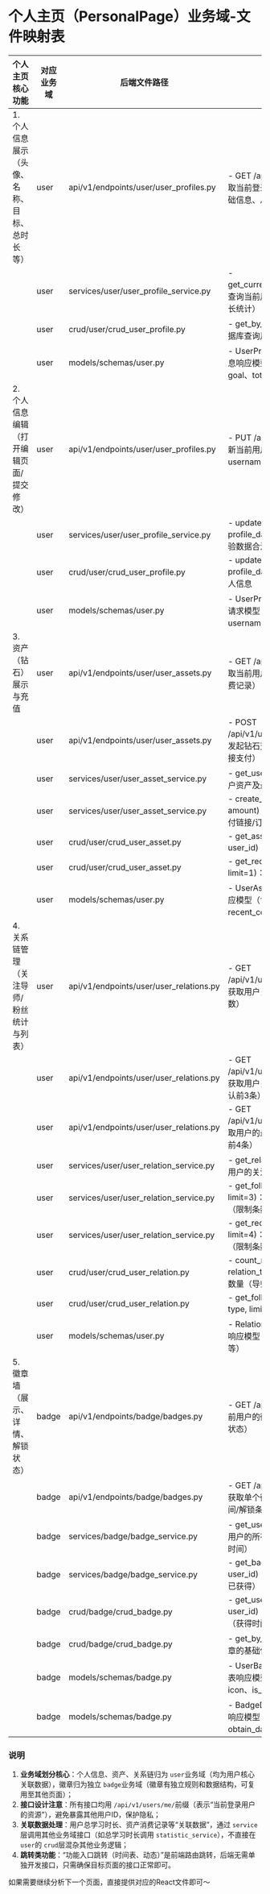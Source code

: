 # 个人主页（PersonalPage）业务域-文件映射表

| 个人主页核心功能                              | 对应业务域 | 后端文件路径                            | 核心函数/接口说明                                                                               |
| --------------------------------------------- | ---------- | --------------------------------------- | ----------------------------------------------------------------------------------------------- |
| 1. 个人信息展示（头像、名称、目标、总时长等） | user       | api/v1/endpoints/user/user_profiles.py  | - GET /api/v1/users/me/profile：获取当前登录用户的完整个人信息（含基础信息、总学习时长）        |
|                                               | user       | services/user/user_profile_service.py   | - get_current_user_profile(user_id)：查询当前用户的个人信息（关联学习时长统计）                 |
|                                               | user       | crud/user/crud_user_profile.py          | - get_by_user_id(db, user_id)：从数据库查询用户个人信息                                         |
|                                               | user       | models/schemas/user.py                  | - UserProfileResponse：用户个人信息响应模型（含avatar、username、goal、total_hours等）          |
| 2. 个人信息编辑（打开编辑页面/提交修改）      | user       | api/v1/endpoints/user/user_profiles.py  | - PUT /api/v1/users/me/profile：更新当前用户的个人信息（如修改goal、username）                  |
|                                               | user       | services/user/user_profile_service.py   | - update_user_profile(user_id, profile_data)：更新用户个人信息（校验数据合法性）                |
|                                               | user       | crud/user/crud_user_profile.py          | - update(db, user_id, profile_data)：更新数据库中的用户个人信息                                 |
|                                               | user       | models/schemas/user.py                  | - UserProfileUpdate：用户信息更新请求模型（定义可修改的字段：goal、username等）                 |
| 3. 资产（钻石）展示与充值                     | user       | api/v1/endpoints/user/user_assets.py    | - GET /api/v1/users/me/assets：获取当前用户的资产信息（钻石数量、消费记录）                     |
|                                               | user       | api/v1/endpoints/user/user_assets.py    | - POST /api/v1/users/me/assets/recharge：发起钻石充值请求（生成充值订单/对接支付）              |
|                                               | user       | services/user/user_asset_service.py     | - get_user_assets(user_id)：查询用户资产及最近消费记录                                          |
|                                               | user       | services/user/user_asset_service.py     | - create_recharge_order(user_id, amount)：创建钻石充值订单（返回支付链接/订单号）               |
|                                               | user       | crud/user/crud_user_asset.py            | - get_asset_by_user_id(db, user_id)：查询用户资产数据                                           |
|                                               | user       | crud/user/crud_user_asset.py            | - get_recent_consume(db, user_id, limit=1)：查询用户最近1条消费记录                             |
|                                               | user       | models/schemas/user.py                  | - UserAssetResponse：用户资产响应模型（含diamond_count、recent_consume等）                      |
| 4. 关系链管理（关注导师/粉丝统计与列表）      | user       | api/v1/endpoints/user/user_relations.py | - GET /api/v1/users/me/relations/stats：获取用户关系统计（关注导师数、粉丝数）                  |
|                                               | user       | api/v1/endpoints/user/user_relations.py | - GET /api/v1/users/me/relations/tutors：获取用户关注的导师列表（紧凑版，默认前3条）            |
|                                               | user       | api/v1/endpoints/user/user_relations.py | - GET /api/v1/users/me/relations/fans：获取用户的最近粉丝列表（紧凑版，默认前4条）              |
|                                               | user       | services/user/user_relation_service.py  | - get_relation_stats(user_id)：统计用户的关注导师数、粉丝数                                     |
|                                               | user       | services/user/user_relation_service.py  | - get_followed_tutors(user_id, limit=3)：查询用户关注的导师列表（限制条数）                     |
|                                               | user       | services/user/user_relation_service.py  | - get_recent_fans(user_id, limit=4)：查询用户的最近粉丝列表（限制条数）                         |
|                                               | user       | crud/user/crud_user_relation.py         | - count_relations(db, user_id, relation_type)：统计指定类型的关系数量（导师/粉丝）              |
|                                               | user       | crud/user/crud_user_relation.py         | - get_followed_by_type(db, user_id, type, limit)：查询指定类型的关系列表                        |
|                                               | user       | models/schemas/user.py                  | - RelationStatsResponse：关系统计响应模型（含tutor_count、fan_count等）                         |
| 5. 徽章墙（展示、详情、解锁状态）             | badge      | api/v1/endpoints/badge/badges.py        | - GET /api/v1/badges/my：获取当前用户的徽章列表（含已获得/未解锁状态）                          |
|                                               | badge      | api/v1/endpoints/badge/badges.py        | - GET /api/v1/badges/{badge_id}：获取单个徽章的详情（描述、获得时间/解锁条件）                  |
|                                               | badge      | services/badge/badge_service.py         | - get_user_badges(user_id)：查询用户的所有徽章（关联解锁状态和获得时间）                        |
|                                               | badge      | services/badge/badge_service.py         | - get_badge_detail(badge_id, user_id)：查询徽章详情（含用户是否已获得）                         |
|                                               | badge      | crud/badge/crud_badge.py                | - get_user_badge_relations(db, user_id)：查询用户与徽章的关联数据（获得时间等）                 |
|                                               | badge      | crud/badge/crud_badge.py                | - get_by_id(db, badge_id)：查询徽章的基础信息（名称、描述、图标）                               |
|                                               | badge      | models/schemas/badge.py                 | - UserBadgeResponse：用户徽章列表响应模型（含badge_id、name、icon、is_obtained、obtain_date等） |
|                                               | badge      | models/schemas/badge.py                 | - BadgeDetailResponse：徽章详情响应模型（含desc、obtain_date/lock_condition等）                 |

### 说明

1. **业务域划分核心**：个人信息、资产、关系链归为 `user`业务域（均为用户核心关联数据），徽章归为独立 `badge`业务域（徽章有独立规则和数据结构，可复用至其他页面）；
2. **接口设计注意**：所有接口均用 `/api/v1/users/me/`前缀（表示“当前登录用户的资源”），避免暴露其他用户ID，保护隐私；
3. **关联数据处理**：用户总学习时长、资产消费记录等“关联数据”，通过 `service`层调用其他业务域接口（如总学习时长调用 `statistic_service`），不直接在 `user`的 `crud`层混杂其他业务逻辑；
4. **跳转类功能**：“功能入口跳转（时间表、动态）”是前端路由跳转，后端无需单独开发接口，只需确保目标页面的接口正常即可。

如果需要继续分析下一个页面，直接提供对应的React文件即可～
